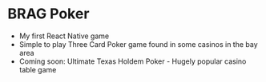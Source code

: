 # BRAG Poker
- My first React Native game
- Simple to play Three Card Poker game found in some casinos in the bay area
- Coming soon: Ultimate Texas Holdem Poker - Hugely popular casino table game
